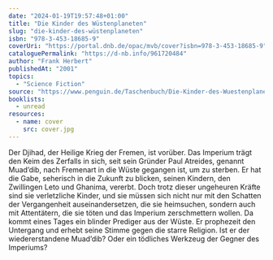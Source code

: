 ```yaml
---
date: "2024-01-19T19:57:48+01:00"
title: "Die Kinder des Wüstenplaneten"
slug: "die-kinder-des-wüstenplaneten"
isbn: "978-3-453-18685-9"
coverUri: "https://portal.dnb.de/opac/mvb/cover?isbn=978-3-453-18685-9"
cataloguePermalink: "https://d-nb.info/961720484"
author: "Frank Herbert"
publishedAt: "2001"
topics:
  - "Science Fiction"
source: "https://www.penguin.de/Taschenbuch/Die-Kinder-des-Wuestenplaneten/Frank-Herbert/Heyne/e162202.rhd"
booklists:
  - unread
resources:
  - name: cover
    src: cover.jpg
---
```


Der Djihad, der Heilige Krieg der Fremen, ist vorüber. Das Imperium trägt den 
Keim des Zerfalls in sich, seit sein Gründer Paul Atreides, genannt Muad’dib, 
nach Fremenart in die Wüste gegangen ist, um zu sterben. Er hat die Gabe, 
seherisch in die Zukunft zu blicken, seinen Kindern, den Zwillingen Leto und 
Ghanima, vererbt. Doch trotz dieser ungeheuren Kräfte sind sie verletzliche 
Kinder, und sie müssen sich nicht nur mit den Schatten der Vergangenheit 
auseinandersetzen, die sie heimsuchen, sondern auch mit Attentätern, die sie 
töten und das Imperium zerschmettern wollen. Da kommt eines Tages ein blinder 
Prediger aus der Wüste. Er prophezeit den Untergang und erhebt seine Stimme 
gegen die starre Religion. Ist er der wiedererstandene Muad’dib? Oder ein 
tödliches Werkzeug der Gegner des Imperiums?